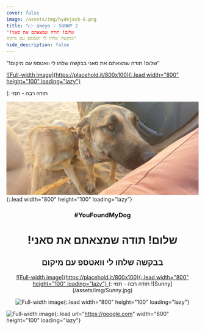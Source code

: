 ```yaml
---
cover: false
image: /assets/img/hydejack-8.png
title: "👉 akeyo 💡 SUNNY 2
"!שלום! תודה שמצאתם את סאני
בבקשה שלחו לי וואטספ עם מיקום"
hide_description: false
---
```


  
"!שלום! תודה שמצאתם את סאני
בבקשה שלחו לי וואטספ עם מיקום"



<a href="https://wa.me/972547932000?text=%D7%94%D7%99%D7%99%20%D7%AA%D7%9E%D7%99!%20%D7%9E%D7%A6%D7%90%D7%A0%D7%95%20%D7%A4%D7%94%20%D7%90%D7%AA%20%D7%A1%D7%90%D7%A0%D7%99%F0%9F%90%B6%0A%D7%9B%D7%91%D7%A8%20%D7%A9%D7%95%D7%9C%D7%97%D7%99%D7%9D%20%D7%9C%D7%9A%20%D7%9E%D7%99%D7%A7%D7%95%D7%9D%20%3A)" rel="צרו איתי קשר">
![Full-width image](https://placehold.it/800x100){:.lead width="800" height="100" loading="lazy"}
</a>


 (: תודה רבה - תמי




![Full-width image](/assets/img/Sunny.jpg){:.lead width="800" height="100" loading="lazy"}



   <div align="center">
 
</div>

<div align="center">
  
### #YouFoundMyDog
# !שלום! תודה שמצאתם את <bold>סאני</bold>
## בבקשה שלחו לי וואטספ עם מיקום
<a href="https://wa.me/972547932000?text=%D7%94%D7%99%D7%99%20%D7%AA%D7%9E%D7%99!%20%D7%9E%D7%A6%D7%90%D7%A0%D7%95%20%D7%A4%D7%94%20%D7%90%D7%AA%20%D7%A1%D7%90%D7%A0%D7%99%F0%9F%90%B6%0A%D7%9B%D7%91%D7%A8%20%D7%A9%D7%95%D7%9C%D7%97%D7%99%D7%9D%20%D7%9C%D7%9A%20%D7%9E%D7%99%D7%A7%D7%95%D7%9D%20%3A)" rel="צרו איתי קשר">
![Full-width image](https://placehold.it/800x100){:.lead width="800" height="100" loading="lazy"}
</a>
 (: תודה רבה - תמי
![Sunny](/assets/img/Sunny.jpg)

![Full-width image](https://placehold.it/800x100){:.lead width="800" height="100" loading="lazy"}

    

</div>

![Full-width image](https://placehold.it/800x100){:.lead url="https://google.com" width="800" height="100" loading="lazy"}


